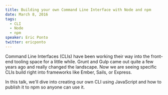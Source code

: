 ```yaml
---
title: Building your own Command Line Interface with Node and npm
date: March 8, 2016
tags:
  - CLI
  - Node
  - npm
speaker: Eric Ponto
twitter: ericponto
---
```




Command Line Interfaces (CLIs) have been working their way into the front-end tooling space for a little while. Grunt and Gulp came out quite a few years ago and really changed the landscape. Now we are seeing specific CLIs build right into frameworks like Ember, Sails, or Express.

In this talk, we'll dive into creating our own CLI using JavaScript and how to publish it to npm so anyone can use it.
